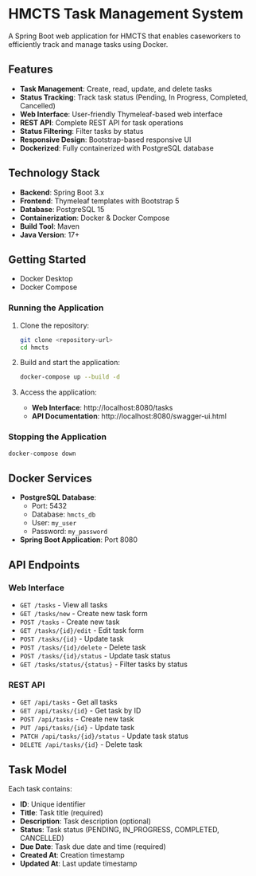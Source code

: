 # HMCTS Task Management System

A Spring Boot web application for HMCTS that enables caseworkers to efficiently track and manage tasks using Docker.

## Features

- **Task Management**: Create, read, update, and delete tasks
- **Status Tracking**: Track task status (Pending, In Progress, Completed, Cancelled)
- **Web Interface**: User-friendly Thymeleaf-based web interface
- **REST API**: Complete REST API for task operations
- **Status Filtering**: Filter tasks by status
- **Responsive Design**: Bootstrap-based responsive UI
- **Dockerized**: Fully containerized with PostgreSQL database

## Technology Stack

- **Backend**: Spring Boot 3.x
- **Frontend**: Thymeleaf templates with Bootstrap 5
- **Database**: PostgreSQL 15
- **Containerization**: Docker & Docker Compose
- **Build Tool**: Maven
- **Java Version**: 17+

## Getting Started

- Docker Desktop
- Docker Compose

### Running the Application

1. Clone the repository:
   ```bash
   git clone <repository-url>
   cd hmcts
   ```

2. Build and start the application:
   ```bash
   docker-compose up --build -d
   ```

3. Access the application:
   - **Web Interface**: http://localhost:8080/tasks
   - **API Documentation**: http://localhost:8080/swagger-ui.html

### Stopping the Application

```bash
docker-compose down
```

## Docker Services

- **PostgreSQL Database**: 
  - Port: 5432
  - Database: `hmcts_db`
  - User: `my_user`
  - Password: `my_password`
- **Spring Boot Application**: Port 8080

## API Endpoints

### Web Interface
- `GET /tasks` - View all tasks
- `GET /tasks/new` - Create new task form
- `POST /tasks` - Create new task
- `GET /tasks/{id}/edit` - Edit task form
- `POST /tasks/{id}` - Update task
- `POST /tasks/{id}/delete` - Delete task
- `POST /tasks/{id}/status` - Update task status
- `GET /tasks/status/{status}` - Filter tasks by status

### REST API
- `GET /api/tasks` - Get all tasks
- `GET /api/tasks/{id}` - Get task by ID
- `POST /api/tasks` - Create new task
- `PUT /api/tasks/{id}` - Update task
- `PATCH /api/tasks/{id}/status` - Update task status
- `DELETE /api/tasks/{id}` - Delete task

## Task Model

Each task contains:
- **ID**: Unique identifier
- **Title**: Task title (required)
- **Description**: Task description (optional)
- **Status**: Task status (PENDING, IN_PROGRESS, COMPLETED, CANCELLED)
- **Due Date**: Task due date and time (required)
- **Created At**: Creation timestamp
- **Updated At**: Last update timestamp
